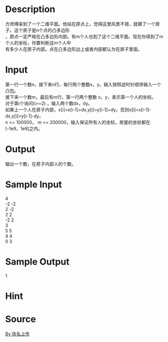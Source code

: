 
# Description

<div class="content"><div>方师傅来到了一个二维平面。他站在原点上，觉得这里风景不错，就建了一个房子。这个房子是n个点的凸多边形</div>
<div>，原点一定严格在凸多边形内部。有m个人也到了这个二维平面。现在你得到了m个人的坐标，你要判断这m个人中</div>
<div>有多少人在房子内部。点在凸多边形边上或者内部都认为在房子里面。</div>
<p></p></div>

# Input

<div class="content"><div>第一行一个数n，接下来n行，每行两个整数x，y。输入按照逆时针顺序输入一个凸包。  </div>
<div>接下来一个数m，最后有m行，第一行两个整数 x，y，表示第一个人的坐标。</div>
<div>对于第i个询问(i&gt;=2) ，输入两个数dx，dy。</div>
<div>如果上一个人在房子内部，x[i]=x[i-1]+dx,y[i]=y[i-1]+dy。否则x[i]=x[i-1]-dx,y[i]=y[i-1]-dy。</div>
<div>n &lt;= 100000， m &lt;= 200000，输入保证所有人的坐标，房屋的坐标都在[-1e9，1e9]之内。</div>
<p></p></div>

# Output

<div class="content"><div>输出一个数，在房子内部人的个数。</div>
<p></p></div>

# Sample Input

<div class="content"><span class="sampledata">4<br/>
-2 -2<br/>
2 -2<br/>
2 2<br/>
-2 2<br/>
3<br/>
5 5<br/>
4 4<br/>
0 3</span></div>

# Sample Output

<div class="content"><span class="sampledata">1	</span></div>

# Hint

<div class="content"><p></p></div>

# Source

<div class="content"><p><a href="problemset.php?search=By 佚名上传">By 佚名上传</a></p></div>

